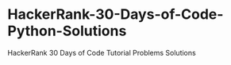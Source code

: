 # HackerRank-30-Days-of-Code-Python-Solutions
HackerRank 30 Days of Code Tutorial Problems Solutions
